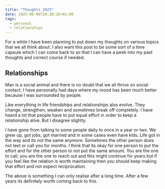 ```yaml
---
title: "Thoughts 2025"
date: 2025-06-06T20:30:26+01:00
tags:
  - personal
  - relationships
---
```


For a while I have been planning to put down my thoughts on <!--more--> various topics that we all think about. I also want this post to be some sort of a time capsule which I can come back to so that I can have a peek into my past thoughts and correct course if needed.

## Relationships

Man is a social animal and there is no doubt that we all thrive on social contact. I have personally had days where my mood has been much better because I was surrounded by people.

Like everything in life friendships and relationships alos evolve. They change, strengthen, weaken and sometimes break off completely. I have heard a lot that people have to put equal effort in order to keep a relationship alive. But I disagree slightly.

I have gone from talking to some people daily to once in a year or two. We grew up, got jobs, got married and in some cases even have kids. Life got in the way and its not the same anymore. Sometimes the other person does not text or call you for months. I think that its okay for one person to put the effort and for the other person to not put the same amount. You are the one to call, you are the one to reach out and this might continue for years but if you feel like the relation is worth maintaining then you should keep making that effort and not expect reciprocation. 

The above is something I can only realise after a long time. After a few years its definitely worth coming back to this.

